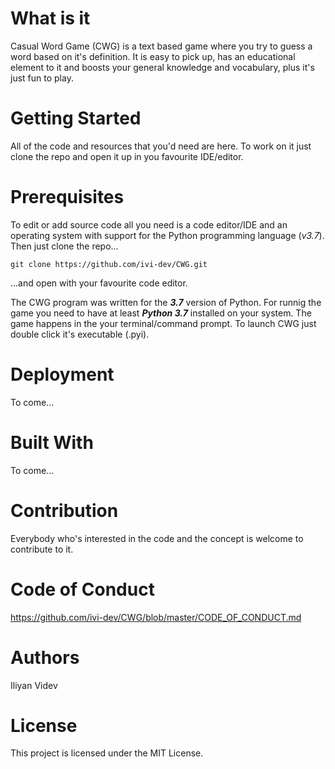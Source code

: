 # What is it
Casual Word Game (CWG) is a text based game where you try to guess a word based on it's definition. It is easy to pick up, has an educational element to it and boosts your general knowledge and vocabulary, plus it's just fun to play.

# Getting Started

All of the code and resources that you'd need are here. To work on it just clone the repo and open it up in you favourite IDE/editor.

# Prerequisites

To edit or add source code all you need is a code editor/IDE and an operating system with support for the Python programming language (_v3.7_). Then just clone the repo...

```git
git clone https://github.com/ivi-dev/CWG.git
```
...and open with your favourite code editor. 

The CWG program was written for the _**3.7**_ version of Python. For runnig the game you need to have at least _**Python 3.7**_ installed on your system. The game happens in the your terminal/command prompt.
To launch CWG just double click it's executable (.pyi).

# Deployment

To come...

# Built With

To come...

# Contribution

Everybody who's interested in the code and the concept is welcome to contribute to it.

# Code of Conduct

https://github.com/ivi-dev/CWG/blob/master/CODE_OF_CONDUCT.md

# Authors

Iliyan Videv

# License

This project is licensed under the MIT License.
